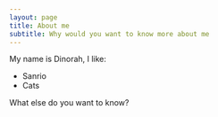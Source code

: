 ```yaml
---
layout: page
title: About me
subtitle: Why would you want to know more about me
---
```


My name is Dinorah, I like:

- Sanrio
- Cats

What else do you want to know?



